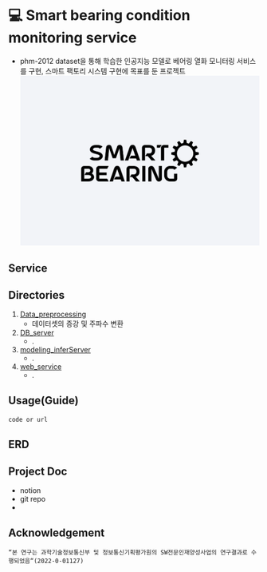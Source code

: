 # 💻 Smart bearing condition monitoring service
- phm-2012 dataset을 통해 학습한 인공지능 모델로 베어링 열화 모니터링 서비스를 구현, 스마트 팩토리 시스템 구현에 목표를 둔 프로젝트
![service logo](image.png)
## Service
## 
## Directories
1. [Data_preprocessing](Data_preprocessing)
    - 데이터셋의 증강 및 주파수 변환 
2. [DB_server](DB_server)
    - .
3. [modeling_inferServer](modeling_inferServer)
    - .
4. [web_service](web_service)
    - .


## Usage(Guide)
```
code or url
```
## ERD
## Project Doc
- notion
- git repo
- 
## Acknowledgement
```
“본 연구는 과학기술정보통신부 및 정보통신기획평가원의 SW전문인재양성사업의 연구결과로 수행되었음“(2022-0-01127)
```